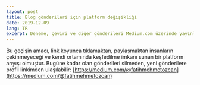 ```yaml
---
layout: post
title: Blog gönderileri için platform değişikliği
date: 2019-12-09
lang: TR
excerpt: Deneme, çeviri ve diğer gönderileri Medium.com üzerinde yayınlayacağım
---
```

Bu geçişin amacı, link koyunca tıklamaktan, paylaşmaktan insanların çekinmeyeceği ve kendi ortamında keşfedilme imkanı sunan bir platform arıyışı olmuştur. Bugüne kadar olan gönderileri silmeden, yeni gönderilere profil linkimden ulaşılabilir: [https://medium.com/@fatihmehmetozcan](https://medium.com/@fatihmehmetozcan)
